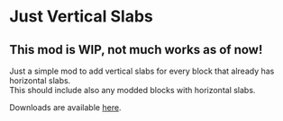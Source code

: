 # Just Vertical Slabs

## This mod is WIP, not much works as of now!

Just a simple mod to add vertical slabs for every block that already has horizontal slabs.  
This should include also any modded blocks with horizontal slabs.

Downloads are available [here](https://www.curseforge.com/minecraft/mc-mods/just-vertical-slabs/files).
